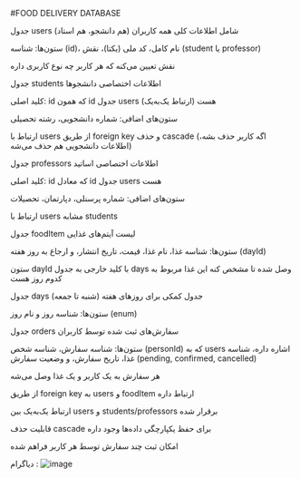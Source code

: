 #FOOD DELIVERY DATABASE

جدول users
شامل اطلاعات کلی همه کاربران (هم دانشجو، هم استاد)

ستون‌ها: شناسه (id)، نام کامل، کد ملی (یکتا)، نقش (student یا professor)

نقش تعیین می‌کنه که هر کاربر چه نوع کاربری داره

جدول students
اطلاعات اختصاصی دانشجوها

کلید اصلی: id که همون id جدول users هست (ارتباط یک‌به‌یک)

ستون‌های اضافی: شماره دانشجویی، رشته تحصیلی

ارتباط با users از طریق foreign key و حذف cascade (اگه کاربر حذف بشه، اطلاعات دانشجویی هم حذف می‌شه)

جدول professors
اطلاعات اختصاصی اساتید

کلید اصلی: id که معادل id جدول users هست

ستون‌های اضافی: شماره پرسنلی، دپارتمان، تحصیلات

ارتباط با users مشابه students

جدول foodItem
لیست آیتم‌های غذایی

ستون‌ها: شناسه غذا، نام غذا، قیمت، تاریخ انتشار، و ارجاع به روز هفته (dayId)

ستون dayId با کلید خارجی به جدول days وصل شده تا مشخص کنه این غذا مربوط به کدوم روز هست

جدول days
جدول کمکی برای روزهای هفته (شنبه تا جمعه)

ستون‌ها: شناسه روز و نام روز (enum)

جدول orders
سفارش‌های ثبت شده توسط کاربران

ستون‌ها: شناسه سفارش، شناسه شخص (personId) که به users اشاره داره، شناسه غذا، تاریخ سفارش، و وضعیت سفارش (pending, confirmed, cancelled)

هر سفارش به یک کاربر و یک غذا وصل می‌شه

از طریق foreign key به users و foodItem ارتباط داره

ارتباط یک‌به‌یک بین users و students/professors برقرار شده

قابلیت حذف cascade برای حفظ یکپارچگی داده‌ها وجود داره

امکان ثبت چند سفارش توسط هر کاربر فراهم شده

دیاگرام :
![image](https://github.com/user-attachments/assets/0fddc1f8-a93e-4dc8-be31-476d80e2097f)


